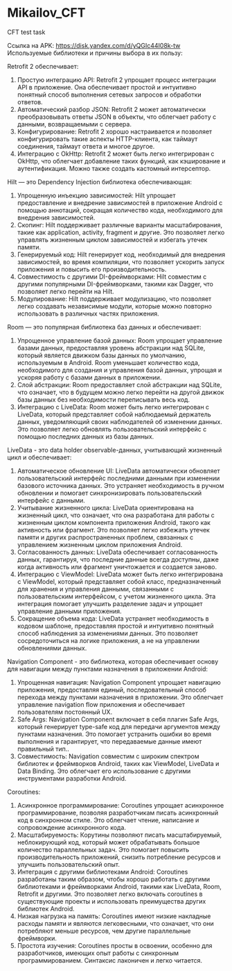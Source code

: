 # Mikailov_CFT
CFT test task

Ссылка на APK: https://disk.yandex.com/d/yQGIc44I08k-tw
Используемые библиотеки и причины выбора в их пользу:

Retrofit 2 обеспечивает:

  1) Простую интеграцию API: Retrofit 2 упрощает процесс интеграции API в приложение. Она обеспечивает простой и интуитивно понятный способ выполнения сетевых запросов и обработки ответов.
  2) Автоматический разбор JSON: Retrofit 2 может автоматически преобразовывать ответы JSON в объекты, что облегчает работу с данными, возвращаемыми с сервера.
  3) Конфигурирование: Retrofit 2 хорошо настраивается и позволяет конфигурировать такие аспекты HTTP-клиента, как таймаут соединения, таймаут ответа и многое другое.
  4) Интеграцию с OkHttp: Retrofit 2 может быть легко интегрирован с OkHttp, что облегчает добавление таких функций, как кэширование и аутентификация. Можно также создать кастомный интерсептор.


Hilt — это Dependency Injection библиотека обеспечивающая:

1) Упрощенную инъекцию зависимостей: Hilt упрощает предоставление и внедрение зависимостей в приложение Android с помощью аннотаций, сокращая количество кода, необходимого для внедрения зависимостей.
2) Скопинг: Hilt поддерживает различные варианты масштабирования, такие как application, activity, fragment и другие. Это позволяет легко управлять жизненным циклом зависимостей и избегать утечек памяти.
3) Генерируемый код: Hilt генерирует код, необходимый для внедрения зависимостей, во время компиляции, что позволяет ускорить запуск приложения и повысить его производительность.
4) Совместимость с другими DI-фреймворками: Hilt совместим с другими популярными DI-фреймворками, такими как Dagger, что позволяет легко перейти на Hilt.
5) Модулирование: Hilt поддерживает модулизацию, что позволяет легко создавать независимые модули, которые можно повторно использовать в различных частях приложения. 


Room — это популярная библиотека баз данных и обеспечивает:

1)	Упрощенное управление базой данных: Room упрощает управление базами данных, предоставляя уровень абстракции над SQLite, который является движком базы данных по умолчанию, используемым в Android. Room уменьшает количество кода, необходимого для создания и управления базой данных, упрощая и ускоряя работу с базами данных в приложении.
2)	Слой абстракции: Room предоставляет слой абстракции над SQLite, что означает, что в будущем можно легко перейти на другой движок базы данных без необходимости переписывать весь код.
3)	Интеграцию с LiveData: Room может быть легко интегрирован с LiveData, который представляет собой наблюдаемый держатель данных, уведомляющий своих наблюдателей об изменении данных. Это позволяет легко обновлять пользовательский интерфейс с помощью последних данных из базы данных.


LiveData - это data holder observable-данных, учитывающий жизненный цикл и обеспечивает:

1)	Автоматическое обновление UI: LiveData автоматически обновляет пользовательский интерфейс последними данными при изменении базового источника данных. Это устраняет необходимость в ручном обновлении и помогает синхронизировать пользовательский интерфейс с данными.
2)	Учитывание жизненного цикла: LiveData ориентирована на жизненный цикл, что означает, что она разработана для работы с жизненным циклом компонента приложения Android, такого как активность или фрагмент. Это позволяет легко избежать утечек памяти и других распространенных проблем, связанных с управлением жизненным циклом приложения Android.
3)	Согласованность данных: LiveData обеспечивает согласованность данных, гарантируя, что последние данные всегда доступны, даже когда активность или фрагмент уничтожается и создается заново.
4)	Интеграцию с ViewModel: LiveData может быть легко интегрирована с ViewModel, который представляет собой класс, предназначенный для хранения и управления данными, связанными с пользовательским интерфейсом, с учетом жизненного цикла. Эта интеграция помогает улучшить разделение задач и упрощает управление данными приложения.
5)	Сокращение объема кода: LiveData устраняет необходимость в кодовом шаблоне, предоставляя простой и интуитивно понятный способ наблюдения за изменениями данных. Это позволяет сосредоточиться на логике приложения, а не на управлении обновлениями данных.


Navigation Component - это библиотека, которая обеспечивает основу для навигации между пунктами назначения в приложении Android:

1)	Упрощенная навигация: Navigation Component упрощает навигацию приложения, предоставляя единый, последовательный способ перехода между пунктами назначения в приложении. Это облегчает управление navigation flow приложения и обеспечивает пользователям постоянный UX.
2)	Safe Args: Navigation Component включает в себя плагин Safe Args, который генерирует type-safe код для передачи аргументов между пунктами назначения. Это помогает устранить ошибки во время выполнения и гарантирует, что передаваемые данные имеют правильный тип..
3)	Совместимость: Navigation совместим с широким спектром библиотек и фреймворков Android, таких как ViewModel, LiveData и Data Binding. Это облегчает его использование с другими инструментами разработки Android.

Coroutines:

1)	Асинхронное программирование: Coroutines упрощает асинхронное программирование, позволяя разработчикам писать асинхронный код в синхронном стиле. Это облегчает чтение, написание и сопровождение асинхронного кода.
2)	Масштабируемость: Корутины позволяют писать масштабируемый, неблокирующий код, который может обрабатывать большое количество параллельных задач. Это помогает повысить производительность приложений, снизить потребление ресурсов и улучшить пользовательский опыт.
3)	Интеграция с другими библиотеками Android: Coroutines разработаны таким образом, чтобы хорошо работать с другими библиотеками и фреймворками Android, такими как LiveData, Room, Retrofit и другими. Это позволяет легко включать coroutines в существующие проекты и использовать преимущества других библиотек Android.
4)	Низкая нагрузка на память: Coroutines имеют низкие накладные расходы памяти и являются легковесными, что означает, что они потребляют меньше ресурсов, чем другие параллельные фреймворки.
5)	Простота изучения: Coroutines просты в освоении, особенно для разработчиков, имеющих опыт работы с синхронным программированием. Синтаксис лаконичен и легко читается.
